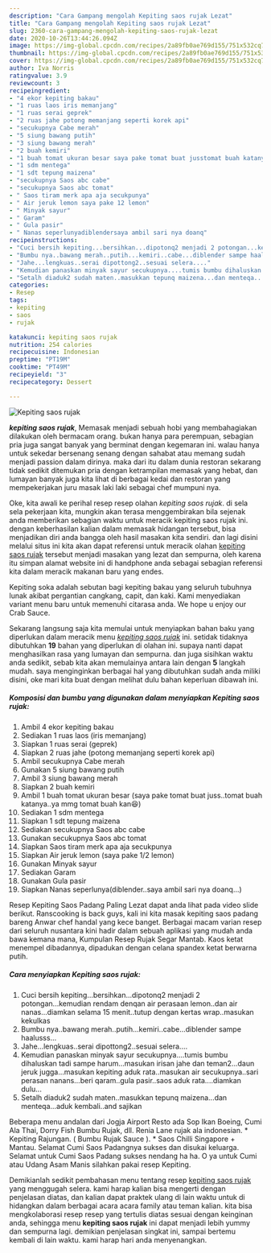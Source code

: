 ```yaml
---
description: "Cara Gampang mengolah Kepiting saos rujak Lezat"
title: "Cara Gampang mengolah Kepiting saos rujak Lezat"
slug: 2360-cara-gampang-mengolah-kepiting-saos-rujak-lezat
date: 2020-10-26T13:44:26.094Z
image: https://img-global.cpcdn.com/recipes/2a89fb0ae769d155/751x532cq70/kepiting-saos-rujak-foto-resep-utama.jpg
thumbnail: https://img-global.cpcdn.com/recipes/2a89fb0ae769d155/751x532cq70/kepiting-saos-rujak-foto-resep-utama.jpg
cover: https://img-global.cpcdn.com/recipes/2a89fb0ae769d155/751x532cq70/kepiting-saos-rujak-foto-resep-utama.jpg
author: Iva Norris
ratingvalue: 3.9
reviewcount: 3
recipeingredient:
- "4 ekor kepiting bakau"
- "1 ruas laos iris memanjang"
- "1 ruas serai geprek"
- "2 ruas jahe potong memanjang seperti korek api"
- "secukupnya Cabe merah"
- "5 siung bawang putih"
- "3 siung bawang merah"
- "2 buah kemiri"
- "1 buah tomat ukuran besar saya pake tomat buat jusstomat buah katanyaya mmg tomat buah kan"
- "1 sdm mentega"
- "1 sdt tepung maizena"
- "secukupnya Saos abc cabe"
- "secukupnya Saos abc tomat"
- " Saos tiram merk apa aja secukpunya"
- " Air jeruk lemon saya pake 12 lemon"
- " Minyak sayur"
- " Garam"
- " Gula pasir"
- " Nanas seperlunyadiblendersaya ambil sari nya doanq"
recipeinstructions:
- "Cuci bersih kepiting...bersihkan...dipotonq2 menjadi 2 potongan...kemudian rendam denqan air perasaan lemon..dan air nanas...diamkan selama 15 menit..tutup dengan kertas wrap..masukan kekulkas"
- "Bumbu nya..bawang merah..putih...kemiri..cabe...diblender sampe haalusss..."
- "Jahe...lengkuas..serai dipottong2..sesuai selera...."
- "Kemudian panaskan minyak sayur secukupnya....tumis bumbu dihaluskan tadi sampe harum...masukan irisan jahe dan teman2...daun jeruk jugga...masukan kepiting aduk rata..masukan air secukupnya..sari perasan nanans...beri qaram..gula pasir..saos aduk rata....diamkan dulu..."
- "Setalh diaduk2 sudah maten..masukkan tepunq maizena...dan menteqa...aduk kembali..and sajikan"
categories:
- Resep
tags:
- kepiting
- saos
- rujak

katakunci: kepiting saos rujak 
nutrition: 254 calories
recipecuisine: Indonesian
preptime: "PT19M"
cooktime: "PT49M"
recipeyield: "3"
recipecategory: Dessert

---
```



![Kepiting saos rujak](https://img-global.cpcdn.com/recipes/2a89fb0ae769d155/751x532cq70/kepiting-saos-rujak-foto-resep-utama.jpg)

<b><i>kepiting saos rujak</i></b>, Memasak menjadi sebuah hobi yang membahagiakan dilakukan oleh bermacam orang. bukan hanya para perempuan, sebagian pria juga sangat banyak yang berminat dengan kegemaran ini. walau hanya untuk sekedar bersenang senang dengan sahabat atau memang sudah menjadi passion dalam dirinya. maka dari itu dalam dunia restoran sekarang tidak sedikit ditemukan pria dengan ketrampilan memasak yang hebat, dan lumayan banyak juga kita lihat di berbagai kedai dan restoran yang mempekerjakan juru masak laki laki sebagai chef mumpuni nya.

Oke, kita awali ke perihal resep resep olahan <i>kepiting saos rujak</i>. di sela sela pekerjaan kita, mungkin akan terasa menggembirakan bila sejenak anda memberikan sebagian waktu untuk meracik kepiting saos rujak ini. dengan keberhasilan kalian dalam memasak hidangan tersebut, bisa menjadikan diri anda bangga oleh hasil masakan kita sendiri. dan lagi disini melalui situs ini kita akan dapat referensi untuk meracik olahan <u>kepiting saos rujak</u> tersebut menjadi masakan yang lezat dan sempurna, oleh karena itu simpan alamat website ini di handphone anda sebagai sebagian referensi kita dalam meracik makanan baru yang endes.

Kepiting soka adalah sebutan bagi kepiting bakau yang seluruh tubuhnya lunak akibat pergantian cangkang, capit, dan kaki. Kami menyediakan variant menu baru untuk memenuhi citarasa anda. We hope u enjoy our Crab Sauce.


Sekarang langsung saja kita memulai untuk menyiapkan bahan baku yang diperlukan dalam meracik menu <u><i>kepiting saos rujak</i></u> ini. setidak tidaknya dibutuhkan <b>19</b> bahan yang diperlukan di olahan ini. supaya nanti dapat menghasilkan rasa yang lumayan dan sempurna. dan juga sisihkan waktu anda sedikit, sebab kita akan memulainya antara lain dengan <b>5</b> langkah mudah. saya menginginkan berbagai hal yang dibutuhkan sudah anda miliki disini, oke mari kita buat dengan melihat dulu bahan keperluan dibawah ini.

<!--inarticleads1-->

##### Komposisi dan bumbu yang digunakan dalam menyiapkan Kepiting saos rujak:

1. Ambil 4 ekor kepiting bakau
1. Sediakan 1 ruas laos (iris memanjang)
1. Siapkan 1 ruas serai (geprek)
1. Siapkan 2 ruas jahe (potong memanjang seperti korek api)
1. Ambil secukupnya Cabe merah
1. Gunakan 5 siung bawang putih
1. Ambil 3 siung bawang merah
1. Siapkan 2 buah kemiri
1. Ambil 1 buah tomat ukuran besar (saya pake tomat buat juss..tomat buah katanya..ya mmg tomat buah kan😆)
1. Sediakan 1 sdm mentega
1. Siapkan 1 sdt tepung maizena
1. Sediakan secukupnya Saos abc cabe
1. Gunakan secukupnya Saos abc tomat
1. Siapkan  Saos tiram merk apa aja secukpunya
1. Siapkan  Air jeruk lemon (saya pake 1/2 lemon)
1. Gunakan  Minyak sayur
1. Sediakan  Garam
1. Gunakan  Gula pasir
1. Siapkan  Nanas seperlunya(diblender..saya ambil sari nya doanq...)


Resep Kepiting Saos Padang Paling Lezat dapat anda lihat pada video slide berikut. Ranscooking is back guys, kali ini kita masak kepiting saos padang bareng Anwar chef handal yang kece banget. Berbagai macam varian resep dari seluruh nusantara kini hadir dalam sebuah aplikasi yang mudah anda bawa kemana mana, Kumpulan Resep Rujak Segar Mantab. Kaos ketat menempel dibadannya, dipadukan dengan celana spandex ketat berwarna putih. 

<!--inarticleads2-->

##### Cara menyiapkan Kepiting saos rujak:

1. Cuci bersih kepiting...bersihkan...dipotonq2 menjadi 2 potongan...kemudian rendam denqan air perasaan lemon..dan air nanas...diamkan selama 15 menit..tutup dengan kertas wrap..masukan kekulkas
1. Bumbu nya..bawang merah..putih...kemiri..cabe...diblender sampe haalusss...
1. Jahe...lengkuas..serai dipottong2..sesuai selera....
1. Kemudian panaskan minyak sayur secukupnya....tumis bumbu dihaluskan tadi sampe harum...masukan irisan jahe dan teman2...daun jeruk jugga...masukan kepiting aduk rata..masukan air secukupnya..sari perasan nanans...beri qaram..gula pasir..saos aduk rata....diamkan dulu...
1. Setalh diaduk2 sudah maten..masukkan tepunq maizena...dan menteqa...aduk kembali..and sajikan


Beberapa menu andalan dari Jogja Airport Resto ada Sop Ikan Boeing, Cumi Ala Thai, Dorry Fish Bumbu Rujak, dll. Renia Lane rujak ala indonesian. * Kepiting Rajungan. ( Bumbu Rujak Sauce ). * Saos Chilli Singapore + Mantau. Selamat Cumi Saos Padangnya sukses dan disukai keluarga. Selamat untuk Cumi Saos Padang sukses nendang ha ha. O ya untuk Cumi atau Udang Asam Manis silahkan pakai resep Kepiting. 

Demikianlah sedikit pembahasan menu tentang resep <u>kepiting saos rujak</u> yang menggugah selera. kami harap kalian bisa mengerti dengan penjelasan diatas, dan kalian dapat praktek ulang di lain waktu untuk di hidangkan dalam berbagai acara acara family atau teman kalian. kita bisa mengkolaborasi resep resep yang tertulis diatas sesuai dengan keinginan anda, sehingga menu <b>kepiting saos rujak</b> ini dapat menjadi lebih yummy dan sempurna lagi. demikian penjelasan singkat ini, sampai bertemu kembali di lain waktu. kami harap hari anda menyenangkan.
